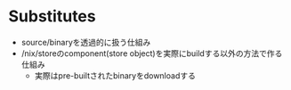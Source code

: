 # Substitutes

* source/binaryを透過的に扱う仕組み
* /nix/storeのcomponent(store object)を実際にbuildする以外の方法で作る仕組み
  * 実際はpre-builtされたbinaryをdownloadする